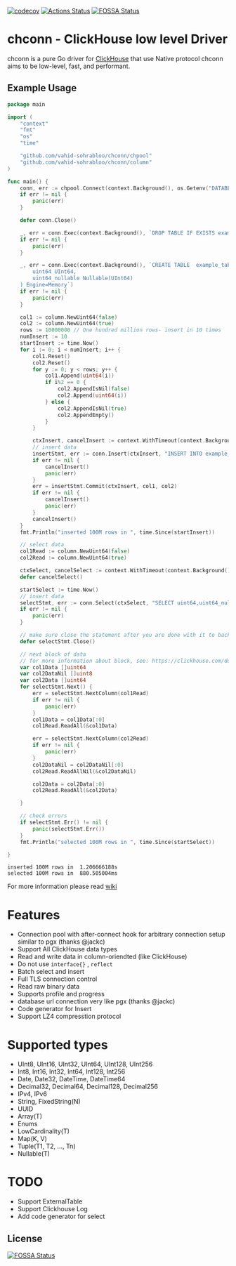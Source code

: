 [![codecov](https://codecov.io/gh/vahid-sohrabloo/chconn/branch/master/graph/badge.svg?token=K3JN6XWFVV)](https://codecov.io/gh/vahid-sohrabloo/chconn)
[![Actions Status](https://github.com/vahid-sohrabloo/chconn/workflows/CI/badge.svg)](https://github.com/vahid-sohrabloo/chconn/actions)
[![FOSSA Status](https://app.fossa.com/api/projects/git%2Bgithub.com%2Fvahid-sohrabloo%2Fchconn.svg?type=shield)](https://app.fossa.com/projects/git%2Bgithub.com%2Fvahid-sohrabloo%2Fchconn?ref=badge_shield)

# chconn - ClickHouse low level Driver

chconn is a pure Go driver for [ClickHouse](https://clickhouse.com/) that use Native protocol
chconn aims to be low-level, fast, and performant.

## Example Usage
```go
package main

import (
	"context"
	"fmt"
	"os"
	"time"

	"github.com/vahid-sohrabloo/chconn/chpool"
	"github.com/vahid-sohrabloo/chconn/column"
)

func main() {
	conn, err := chpool.Connect(context.Background(), os.Getenv("DATABESE_URL"))
	if err != nil {
		panic(err)
	}

	defer conn.Close()

	_, err = conn.Exec(context.Background(), `DROP TABLE IF EXISTS example_table`)
	if err != nil {
		panic(err)
	}

	_, err = conn.Exec(context.Background(), `CREATE TABLE  example_table (
		uint64 UInt64,
		uint64_nullable Nullable(UInt64)
	) Engine=Memory`)
	if err != nil {
		panic(err)
	}

	col1 := column.NewUint64(false)
	col2 := column.NewUint64(true)
	rows := 10000000 // One hundred million rows- insert in 10 times
	numInsert := 10
	startInsert := time.Now()
	for i := 0; i < numInsert; i++ {
		col1.Reset()
		col2.Reset()
		for y := 0; y < rows; y++ {
			col1.Append(uint64(i))
			if i%2 == 0 {
				col2.AppendIsNil(false)
				col2.Append(uint64(i))
			} else {
				col2.AppendIsNil(true)
				col2.AppendEmpty()
			}
		}

		ctxInsert, cancelInsert := context.WithTimeout(context.Background(), time.Second*30)
		// insert data
		insertStmt, err := conn.Insert(ctxInsert, "INSERT INTO example_table (uint64,uint64_nullable) VALUES")
		if err != nil {
			cancelInsert()
			panic(err)
		}
		err = insertStmt.Commit(ctxInsert, col1, col2)
		if err != nil {
			cancelInsert()
			panic(err)
		}
		cancelInsert()
	}
	fmt.Println("inserted 100M rows in ", time.Since(startInsert))

	// select data
	col1Read := column.NewUint64(false)
	col2Read := column.NewUint64(true)

	ctxSelect, cancelSelect := context.WithTimeout(context.Background(), time.Second*30)
	defer cancelSelect()

	startSelect := time.Now()
	// insert data
	selectStmt, err := conn.Select(ctxSelect, "SELECT uint64,uint64_nullable FROM  example_table")
	if err != nil {
		panic(err)
	}

	// make sure close the statement after you are done with it to back it to the pool
	defer selectStmt.Close()

	// next block of data
	// for more information about block, see: https://clickhouse.com/docs/en/development/architecture/#block
	var col1Data []uint64
	var col2DataNil []uint8
	var col2Data []uint64
	for selectStmt.Next() {
		err = selectStmt.NextColumn(col1Read)
		if err != nil {
			panic(err)
		}
		col1Data = col1Data[:0]
		col1Read.ReadAll(&col1Data)

		err = selectStmt.NextColumn(col2Read)
		if err != nil {
			panic(err)
		}
		col2DataNil = col2DataNil[:0]
		col2Read.ReadAllNil(&col2DataNil)

		col2Data = col2Data[:0]
		col2Read.ReadAll(&col2Data)

	}

	// check errors
	if selectStmt.Err() != nil {
		panic(selectStmt.Err())
	}
	fmt.Println("selected 100M rows in ", time.Since(startSelect))

}
```
```
inserted 100M rows in  1.206666188s
selected 100M rows in  880.505004ms
```

For more information please read [wiki](https://github.com/vahid-sohrabloo/chconn/wiki)

# Features
* Connection pool with after-connect hook for arbitrary connection setup similar to pgx (thanks @jackc)
* Support All ClickHouse data types
* Read and write data in column-oriendted (like ClickHouse)
* Do not use `interface{}` , `reflect`
* Batch select and insert
* Full TLS connection control
* Read raw binary data
* Supports profile and progress 
* database url connection very like pgx (thanks @jackc)
* Code generator for Insert
* Support LZ4 compresstion protocol

# Supported types
* UInt8, UInt16, UInt32, UInt64, UInt128, UInt256
* Int8, Int16, Int32, Int64, Int128, Int256
* Date, Date32, DateTime, DateTime64
* Decimal32, Decimal64, Decimal128, Decimal256
* IPv4, IPv6
* String, FixedString(N)
* UUID
* Array(T)
* Enums
* LowCardinality(T)
* Map(K, V)
* Tuple(T1, T2, ..., Tn)
* Nullable(T)

# TODO
* Support ExternalTable
* Support Clickhouse Log
* Add code generator for select

## License
[![FOSSA Status](https://app.fossa.com/api/projects/git%2Bgithub.com%2Fvahid-sohrabloo%2Fchconn.svg?type=large)](https://app.fossa.com/projects/git%2Bgithub.com%2Fvahid-sohrabloo%2Fchconn?ref=badge_large)
